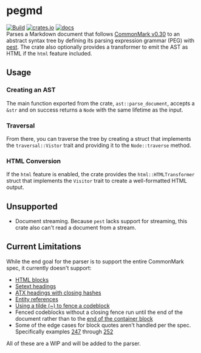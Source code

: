 # pegmd
[![Build](https://github.com/mdd36/pegmd/actions/workflows/rust.yml/badge.svg)](https://github.com/mdd36/pegmd/actions/workflows/rust.yml)
[![crates.io](https://img.shields.io/crates/d/pegmd.svg)](https://crates.io/crates/pegmd)
[![docs](https://docs.rs/pest/badge.svg)](https://docs.rs/pegmd)  
Parses a Markdown document that follows [CommonMark v0.30](https://spec.commonmark.org/0.30/) to an abstract syntax tree by defining its parsing expression
grammar (PEG) with [pest](https://pest.rs/book/). The crate also optionally provides a transformer to emit the AST as HTML if the `html` feature included.

## Usage

### Creating an AST
The main function exported from the crate, `ast::parse_document`, accepts a `&str` and on success returns a `Node` with the same lifetime as the input. 

### Traversal
From there, you can traverse the tree by creating a struct that implements the `traversal::Vistor` trait and providing it to the `Node::traverse` method.

### HTML Conversion
If the `html` feature is enabled, the crate provides the `html::HTMLTransformer` struct that implements the `Visitor` trait to create a well-formatted HTML output.

## Unsupported
- Document streaming. Because `pest` lacks support for streaming, this crate also can't read a document from a stream.

## Current Limitations
While the end goal for the parser is to support the entire CommonMark spec, it currently doesn't support:

- [HTML blocks](https://spec.commonmark.org/0.30/#html-blocks)
- [Setext headings](https://spec.commonmark.org/0.30/#setext-headings)
- [ATX headings with closing hashes](https://spec.commonmark.org/0.30/#example-71)
- [Entity references](https://spec.commonmark.org/0.30/#entity-and-numeric-character-references)
- [Using a tilde (~) to fence a codeblock](https://spec.commonmark.org/0.30/#example-120)
- Fenced codeblocks without a closing fence run until the end of the document rather than to the [end of the container block](https://spec.commonmark.org/0.30/#example-126)
- Some of the edge cases for block quotes aren't handled per the spec. Specifically examples [247](https://spec.commonmark.org/0.30/#example-247) through [252](https://spec.commonmark.org/0.30/#example-252) 

All of these are a WIP and will be added to the parser.
